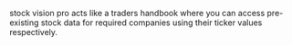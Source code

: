 stock vision pro acts like a traders handbook where you can access pre-existing stock data for required companies using their ticker values respectively.
